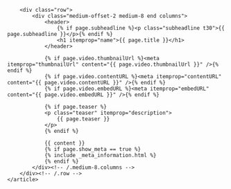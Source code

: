 		<div class="row">
			<div class="medium-offset-2 medium-8 end columns">
				<header>
					{% if page.subheadline %}<p class="subheadline t30">{{ page.subheadline }}</p>{% endif %}
					<h1 itemprop="name">{{ page.title }}</h1>
				</header>

				{% if page.video.thumbnailUrl %}<meta itemprop="thumbnailUrl" content="{{ page.video.thumbnailUrl }}" />{% endif %}
				{% if page.video.contentURL %}<meta itemprop="contentURL" content="{{ page.video.contentURL }}" />{% endif %}
				{% if page.video.embedURL %}<meta itemprop="embedURL" content="{{ page.video.embedURL }}" />{% endif %}

				{% if page.teaser %}
				<p class="teaser" itemprop="description">
					{{ page.teaser }}
				</p>
				{% endif %}

				{{ content }}
				{% if page.show_meta == true %}
				{% include _meta_information.html %}
				{% endif %}
			</div><!-- /.medium-8.columns -->
		</div><!-- /.row -->
	</article>

</div><!-- /.small-12.columns -->
